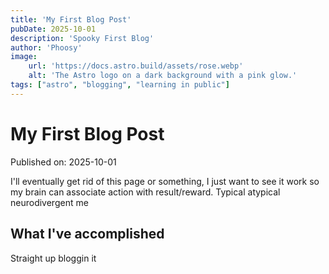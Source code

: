 ```yaml
---
title: 'My First Blog Post'
pubDate: 2025-10-01
description: 'Spooky First Blog'
author: 'Phoosy'
image:
    url: 'https://docs.astro.build/assets/rose.webp'
    alt: 'The Astro logo on a dark background with a pink glow.'
tags: ["astro", "blogging", "learning in public"]
---
```

# My First Blog Post

Published on: 2025-10-01

I'll eventually get rid of this page or something, I just want to see it work so my brain can associate action with result/reward.
Typical atypical neurodivergent me

## What I've accomplished

Straight up bloggin it